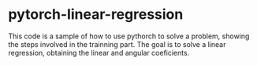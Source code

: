 # pytorch-linear-regression
This code is a sample of how to use pythorch to solve a problem, showing the steps involved in the trainning part. The goal is to solve a linear regression, obtaining the linear and angular coeficients.
